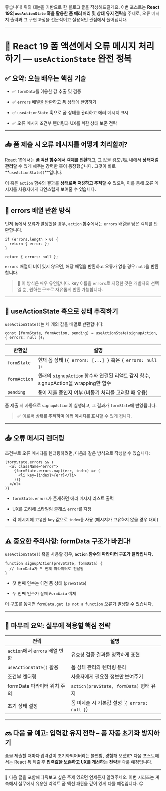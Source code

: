 좋습니다! 위의 대본을 기반으로 한 블로그 글을 작성해드릴게요. 이번 포스트는 **React 19의 `useActionState` 훅을 활용한 폼 에러 처리 및 상태 유지 전략**을 주제로, 오류 메시지 출력과 그 구현 과정을 전문적이고 실용적인 관점에서 풀어냅니다.

---

# 🧩 React 19 폼 액션에서 오류 메시지 처리하기 — `useActionState` 완전 정복

## ✅ 요약: 오늘 배우는 핵심 기술

- ✅ `formData`를 이용한 값 추출 및 검증
    
- ✅ `errors` 배열을 반환하고 폼 상태에 반영하기
    
- ✅ `useActionState` 훅으로 폼 상태를 관리하고 에러 메시지 표시
    
- ✅ 오류 메시지 조건부 렌더링과 UX를 위한 상태 보존 전략
    

---

## 📥 폼 제출 시 오류 메시지를 어떻게 처리할까?

React 19에서는 **폼 액션 함수에서 객체를 반환**하고, 그 값을 컴포넌트 내에서 **상태처럼 관리**할 수 있게 해주는 강력한 훅이 등장했습니다. 그것이 바로 **`useActionState()`**입니다.

이 훅은 `action` 함수의 결과를 **상태로써 저장하고 추적**할 수 있으며, 이를 통해 오류 메시지를 사용자에게 자연스럽게 보여줄 수 있습니다.

---

## 🔁 errors 배열 반환 방식

먼저 폼에서 오류가 발생했을 경우, `action` 함수에서는 `errors` 배열을 담은 객체를 반환합니다.

```tsx
if (errors.length > 0) {
  return { errors };
}

return { errors: null };
```

`errors` 배열이 비어 있지 않으면, 해당 배열을 반환하고 오류가 없을 경우 `null`을 반환합니다.

> 🎯 이 방식은 매우 유연합니다. key 이름을 `errors`로 지정한 것은 개발자의 선택일 뿐, 원하는 구조로 자유롭게 반환 가능합니다.

---

## 🧪 useActionState 훅으로 상태 추적하기

`useActionState()`는 세 개의 값을 배열로 반환합니다:

```tsx
const [formState, formAction, pending] = useActionState(signupAction, { errors: null });
```

| 반환값          | 설명                                                               |
| ------------ | ---------------------------------------------------------------- |
| `formState`  | 현재 폼 상태 (`{ errors: [...] }` 혹은 `{ errors: null }`)              |
| `formAction` | 원래의 `signupAction` 함수와 연결된 리액트 감지 함수, signupAction을 wrapping한 함수 |
| `pending`    | 폼이 제출 중인지 여부 (비동기 처리를 고려할 때 유용)                                  |

폼 제출 시 자동으로 `signupAction`이 실행되고, 그 결과가 `formState`에 반영됩니다.

> ✅ 이로써 **상태를 추적하며 에러 메시지를 표시**할 수 있게 됩니다.

---

## 📤 오류 메시지 렌더링

조건부로 오류 메시지를 렌더링하려면, 다음과 같은 방식으로 작성할 수 있습니다:

```tsx
{formState.errors && (
  <ul className="error">
    {formState.errors.map((err, index) => (
      <li key={index}>{err}</li>
    ))}
  </ul>
)}
```

- `formState.errors`가 존재하면 에러 메시지 리스트 출력
    
- UX를 고려해 스타일링 클래스 `error`를 지정
    
- 각 메시지에 고유한 `key` 값으로 `index`를 사용 (메시지가 고유하지 않을 경우 대비)
    

---

## ⚠️ 중요한 주의사항: formData 구조가 바뀐다!

`useActionState()` 훅을 사용할 경우, **`action` 함수의 파라미터 구조가 달라집니다.**

```tsx
function signupAction(prevState, formData) {
  // formData가 두 번째 파라미터로 전달됨
}
```

- 첫 번째 인수는 이전 폼 상태 (`prevState`)
    
- 두 번째 인수가 실제 `FormData` 객체
    

이 구조를 놓치면 `formData.get is not a function` 오류가 발생할 수 있습니다.

---

## 🧠 마무리 요약: 실무에 적용할 핵심 전략

|전략|설명|
|---|---|
|`action`에서 errors 배열 반환|유효성 검증 결과를 명확하게 표현|
|`useActionState()` 활용|폼 상태 관리와 렌더링 분리|
|조건부 렌더링|사용자에게 필요한 정보만 보여주기|
|formData 파라미터 위치 주의|`action(prevState, formData)` 형태 유지|
|초기 상태 설정|폼 미제출 시 기본값 설정 (`{ errors: null }`)|

---

## 🔜 다음 글 예고: 입력값 유지 전략 – 폼 자동 초기화 방지하기

폼을 제출할 때마다 입력값이 초기화되어버리는 불편함, 경험해 보셨죠? 다음 포스트에서는 React 폼 제출 후 **입력값을 보존하고 UX를 개선하는 전략**을 다룰 예정입니다.

---

📌 다음 글을 포함해 다뤄보고 싶은 주제 있으면 언제든지 알려주세요. 이번 시리즈는 계속해서 실무에서 유용한 리액트 폼 액션 패턴을 깊이 있게 다룰 예정입니다. 😊